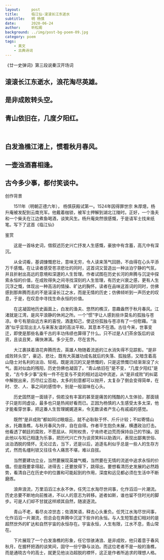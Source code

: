 ```yaml
---
layout:     post
title:      临江仙·滚滚长江东逝水
subtitle:   明 杨慎
date:       2020-06-24
author:     听松阁
background: ../img/post-bg-poem-09.jpg
category: poem
tags:
    - 美文
    - 古典诗词
---
```


《廿一史弹词》第三段说秦汉开场词

## 滚滚长江东逝水，浪花淘尽英雄。
## 是非成败转头空。
## 青山依旧在，几度夕阳红。
&nbsp;
## 白发渔樵江渚上，惯看秋月春风。
## 一壶浊酒喜相逢。
## 古今多少事，都付笑谈中。



创作背景

　　1511年（明朝正德六年）， 杨慎获殿试第一。1524年因得罪世宗 朱厚熜，杨升庵被发配到云南充军。他戴着枷锁，被军士押解到湖北江陵时。正好，一个渔夫和一个柴夫在江边煮鱼喝酒，谈笑风生。杨升庵突然很感慨，于是请军士找来纸笔。写下了这首《临江仙》 





鉴赏

　　这是一首咏史词，借叙述历史兴亡抒发人生感慨，豪放中有含蓄，高亢中有深沉。

　　从全词看，基调慷慨悲壮，意味无穷，令人读来荡气回肠，不由得在心头平添万千感慨。在让读者感受苍凉悲壮的同时，这首词又营造出一种淡泊宁静的气氛，并且折射出高远的意境和深邃的人生哲理。作者试图在历史长河的奔腾与沉淀中探索永恒的价值，在成败得失之间寻找深刻的人生哲理，有历史兴衰之感，更有人生沉浮之慨，体现出一种高洁的情操、旷达的胸怀。读者在品味这首词的同时，仿佛感到那奔腾而去的不是滚滚长江之水，而是无情的历史；仿佛倾听到一声历史的叹息，于是，在叹息中寻找生命永恒的价值。

　　在这凝固地历史画面上，白发的渔夫、悠然的樵汉，意趣盎然于秋月春风。江渚就是江湾，是风平浪静的休闲之所。一个“惯”字让人感到些许莫名的孤独与苍凉。幸亏有朋自远方来的喜悦，酒逢知己，使这份孤独与苍凉有了一份慰藉。“浊酒”似乎显现出主人与来客友谊的高淡平和，其意本不在酒。古往今来，世事变迁，即使是那些名垂千古的丰功伟绩也算得了什么。只不过是人们茶余饭后的谈资，且谈且笑，痛快淋漓。多少无奈，尽在言外。

　　大江裹挟着浪花奔腾而去，英雄人物随着流逝的江水消失得不见踪影。“是非成败转头空”，豪迈、悲壮，既有大英雄功成名就后的失落、孤独感，又暗含着高山隐士对名利的淡泊、轻视。既是消沉的又是愤慨的，只是这愤慨已经渐渐没了火气。面对似血的残阳，历史仿佛也凝固了。“青山依旧在”是不变，“几度夕阳红”是变，“古今多少事”没有一件不在变与不变的相对运动中流逝，从“是非成败”的纠葛中解脱出来，历尽红尘百劫，太多的刻意都可以抛开，太复杂了倒会变得简单，在时、空、人、事之间的感悟中，别是一般滋味在心头。

　　历史固然是一面镜子，倘若没有丰富的甚至是痛苦的残酷的人生体验，那面镜子只是形同虚设，最多也只是热闹好看而已。正因为杨慎的人生感受太多太深，他才能看穿世事，把这番人生哲理娓娓道来，令无数读者产生心有戚戚的感觉。

　　既然“是非成败”都如同过眼烟云，就不必耿耿于怀、斤斤计较；不如寄情山水，托趣渔樵，与秋月春风为伴，自在自得。作者平生抱负未展，横遭政治打击。他看透了朝廷的腐败，不愿屈从、阿附权贵，宁肯终老边荒而保持自己的节操。因此他以与知己相逢为乐事，把历代兴亡作为谈资笑料以助酒兴，表现出鄙夷世俗、淡泊洒脱的情怀。无论过去，当下，还是以后，追逐名利似乎总是一些人的生存方式，然而名缰利锁又往往令人痛苦不堪，难以自拔。

　　当然要建功立业，当然要展现英雄气概，当然要在无情的流逝中追求永恒的价值。但是既要拿得起，进得去；还要放得下，跳得出。要想看清历史发展的必然趋势，看清自己在历史中的位置和可能起到的作用，深度和远见都必须在生活中不断磨炼。

　　浪奔浪流，万里滔滔江水永不休，任凭江水淘尽世间事，化作滔滔一片潮流。历史总要不断地向前推进，不以人的意志为转移。逝者如斯，谁也留不住时光的脚步。可是人们却不甘就这样顺其自然，随波逐流。

　　青山不老，看尽炎凉世态；佐酒笑语，释去心头重负。任凭江水淘尽世间事，化作滔滔一片潮流，但总会在奔腾中沉淀下些许的永恒。与人生短暂虚幻相对的是超然世外的旷达和自然宇宙的永恒存在。宇宙永恒，人生有限，江水不息，青山常在。

　　下片展现了一个白发渔樵的形象，任它惊骇涛浪、是非成败，他只着意于春风秋月，在握杯把酒的谈笑间，固守一份宁静与淡泊。而这位老者不是一般的渔樵，而是通晓古今的高士，就更见他淡泊超脱的襟怀，这正是作者所追求的理想人格。

